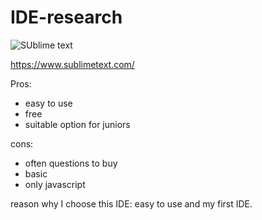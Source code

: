 # IDE-research


![SUblime text](https://static.techspot.com/images2/downloads/topdownload/2017/09/C9LqjoBXYAE-P6k.png)


https://www.sublimetext.com/

Pros: 
- easy to use
- free
- suitable option for juniors

cons:
- often questions to buy
- basic
- only javascript

reason why I choose this IDE: easy to use and my first IDE.
